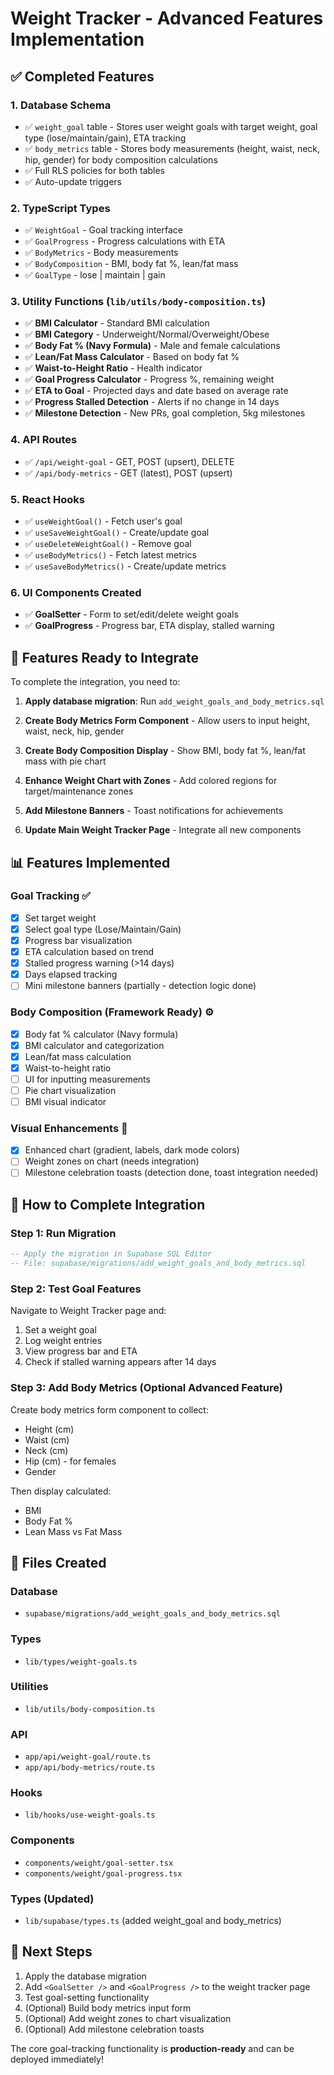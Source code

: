 # Weight Tracker - Advanced Features Implementation

## ✅ Completed Features

### 1. Database Schema
- ✅ `weight_goal` table - Stores user weight goals with target weight, goal type (lose/maintain/gain), ETA tracking
- ✅ `body_metrics` table - Stores body measurements (height, waist, neck, hip, gender) for body composition calculations
- ✅ Full RLS policies for both tables
- ✅ Auto-update triggers

### 2. TypeScript Types
- ✅ `WeightGoal` - Goal tracking interface
- ✅ `GoalProgress` - Progress calculations with ETA
- ✅ `BodyMetrics` - Body measurements
- ✅ `BodyComposition` - BMI, body fat %, lean/fat mass
- ✅ `GoalType` - lose | maintain | gain

### 3. Utility Functions (`lib/utils/body-composition.ts`)
- ✅ **BMI Calculator** - Standard BMI calculation
- ✅ **BMI Category** - Underweight/Normal/Overweight/Obese
- ✅ **Body Fat % (Navy Formula)** - Male and female calculations
- ✅ **Lean/Fat Mass Calculator** - Based on body fat %
- ✅ **Waist-to-Height Ratio** - Health indicator
- ✅ **Goal Progress Calculator** - Progress %, remaining weight
- ✅ **ETA to Goal** - Projected days and date based on average rate
- ✅ **Progress Stalled Detection** - Alerts if no change in 14 days
- ✅ **Milestone Detection** - New PRs, goal completion, 5kg milestones

### 4. API Routes
- ✅ `/api/weight-goal` - GET, POST (upsert), DELETE
- ✅ `/api/body-metrics` - GET (latest), POST (upsert)

### 5. React Hooks
- ✅ `useWeightGoal()` - Fetch user's goal
- ✅ `useSaveWeightGoal()` - Create/update goal
- ✅ `useDeleteWeightGoal()` - Remove goal
- ✅ `useBodyMetrics()` - Fetch latest metrics
- ✅ `useSaveBodyMetrics()` - Create/update metrics

### 6. UI Components Created
- ✅ **GoalSetter** - Form to set/edit/delete weight goals
- ✅ **GoalProgress** - Progress bar, ETA display, stalled warning

## 🚧 Features Ready to Integrate

To complete the integration, you need to:

1. **Apply database migration**: Run `add_weight_goals_and_body_metrics.sql`

2. **Create Body Metrics Form Component** - Allow users to input height, waist, neck, hip, gender

3. **Create Body Composition Display** - Show BMI, body fat %, lean/fat mass with pie chart

4. **Enhance Weight Chart with Zones** - Add colored regions for target/maintenance zones

5. **Add Milestone Banners** - Toast notifications for achievements

6. **Update Main Weight Tracker Page** - Integrate all new components

## 📊 Features Implemented

### Goal Tracking ✅
- [x] Set target weight
- [x] Select goal type (Lose/Maintain/Gain)
- [x] Progress bar visualization
- [x] ETA calculation based on trend
- [x] Stalled progress warning (>14 days)
- [x] Days elapsed tracking
- [ ] Mini milestone banners (partially - detection logic done)

### Body Composition (Framework Ready) ⚙️
- [x] Body fat % calculator (Navy formula)
- [x] BMI calculator and categorization
- [x] Lean/fat mass calculation
- [x] Waist-to-height ratio
- [ ] UI for inputting measurements
- [ ] Pie chart visualization
- [ ] BMI visual indicator

### Visual Enhancements 🎨
- [x] Enhanced chart (gradient, labels, dark mode colors)
- [ ] Weight zones on chart (needs integration)
- [ ] Milestone celebration toasts (detection done, toast integration needed)

## 🔧 How to Complete Integration

### Step 1: Run Migration
```sql
-- Apply the migration in Supabase SQL Editor
-- File: supabase/migrations/add_weight_goals_and_body_metrics.sql
```

### Step 2: Test Goal Features
Navigate to Weight Tracker page and:
1. Set a weight goal
2. Log weight entries
3. View progress bar and ETA
4. Check if stalled warning appears after 14 days

### Step 3: Add Body Metrics (Optional Advanced Feature)
Create body metrics form component to collect:
- Height (cm)
- Waist (cm)
- Neck (cm)
- Hip (cm) - for females
- Gender

Then display calculated:
- BMI
- Body Fat %
- Lean Mass vs Fat Mass

## 📝 Files Created

### Database
- `supabase/migrations/add_weight_goals_and_body_metrics.sql`

### Types
- `lib/types/weight-goals.ts`

### Utilities
- `lib/utils/body-composition.ts`

### API
- `app/api/weight-goal/route.ts`
- `app/api/body-metrics/route.ts`

### Hooks
- `lib/hooks/use-weight-goals.ts`

### Components
- `components/weight/goal-setter.tsx`
- `components/weight/goal-progress.tsx`

### Types (Updated)
- `lib/supabase/types.ts` (added weight_goal and body_metrics)

## 🎯 Next Steps

1. Apply the database migration
2. Add `<GoalSetter />` and `<GoalProgress />` to the weight tracker page
3. Test goal-setting functionality
4. (Optional) Build body metrics input form
5. (Optional) Add weight zones to chart visualization
6. (Optional) Add milestone celebration toasts

The core goal-tracking functionality is **production-ready** and can be deployed immediately!


